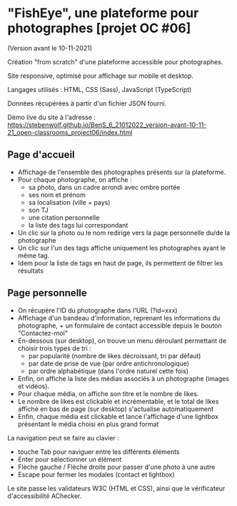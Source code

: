 # "FishEye", une plateforme pour photographes [projet OC #06]

(Version avant le 10-11-2021)

Création "from scratch" d'une plateforme accessible pour photographes.

Site responsive, optimisé pour affichage sur mobile et desktop.

Langages utilisés : HTML, CSS (Sass), JavaScript (TypeScript)

Données récupérées à partir d'un fichier JSON fourni.

Démo live du site à l'adresse : https://stebenwolf.github.io/BenS_6_21012022_version-avant-10-11-21_open-classrooms_project06/index.html


## Page d'accueil

* Affichage de l'ensemble des photographes présents sur la plateforme.
* Pour chaque photographe, on affiche : 
   - sa photo, dans un cadre arrondi avec ombre portée
   - ses nom et prénom
   - sa localisation (ville + pays)
   - son TJ
   - une citation personnelle
   - la liste des tags lui correspondant
* Un clic sur la photo ou le nom redirige vers la page personnelle du/de la photographe
* Un clic sur l'un des tags affiche uniquement les photographes ayant le même tag.
* Idem pour la liste de tags en haut de page, ils permettent de filtrer les résultats

## Page personnelle

* On récupère l'ID du photographe dans l'URL (?id=xxx)
* Affichage d'un bandeau d'information, reprenant les informations du photographe, + un formulaire de contact accessible depuis le bouton "Contactez-moi"
* En-dessous (sur desktop), on trouve un menu déroulant permettant de choisir trois types de tri :
   - par popularité (nombre de likes décroissant, tri par défaut)
   - par date de prise de vue (par ordre antichronologique)
   - par ordre alphabétique (dans l'ordre naturel cette fois)
* Enfin, on affiche la liste des médias associés à un photographe (images et vidéos).
* Pour chaque média, on affiche son titre et le nombre de likes.
* Le nombre de likes est clickable et incrémentable, et le total de likes affiché en bas de page (sur desktop) s'actualise automatiquement
* Enfin, chaque média est clickable et lance l'affichage d'une lightbox présentant le média choisi en plus grand format

La navigation peut se faire au clavier :
* touche Tab pour naviguer entre les différents éléments
* Enter pour sélectionner un élément
* Flèche gauche / Flèche droite pour passer d'une photo à une autre
* Escape pour fermer les modales (contact et lightbox)

Le site passe les validateurs W3C (HTML et CSS), ainsi que le vérificateur d'accessibilité AChecker.
